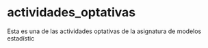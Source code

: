 # actividades_optativas
Esta es una de las actividades optativas de la asignatura de modelos estadístic
